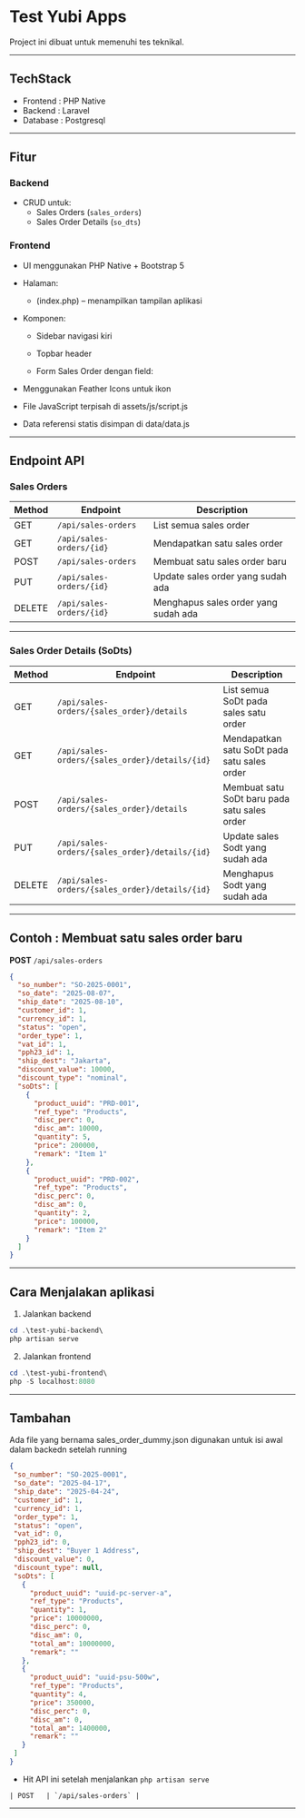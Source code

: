 # Test Yubi Apps

Project ini dibuat untuk memenuhi tes teknikal.

---

## TechStack

- Frontend : PHP Native
- Backend : Laravel
- Database : Postgresql

---

## Fitur

### Backend
- CRUD untuk:
  - Sales Orders (`sales_orders`)
  - Sales Order Details (`so_dts`)
### Frontend
- UI menggunakan PHP Native + Bootstrap 5

- Halaman:

  - (index.php) – menampilkan tampilan aplikasi

- Komponen:

  - Sidebar navigasi kiri

  - Topbar header

  -  Form Sales Order dengan field:

- Menggunakan Feather Icons untuk ikon

- File JavaScript terpisah di assets/js/script.js

- Data referensi statis disimpan di data/data.js
---

## Endpoint API

### Sales Orders

| Method | Endpoint                      | Description                           |
|--------|-------------------------------|---------------------------------------|
| GET    | `/api/sales-orders`           | List semua sales order                |
| GET    | `/api/sales-orders/{id}`      | Mendapatkan satu sales order          |
| POST   | `/api/sales-orders`           | Membuat satu sales order baru         |
| PUT    | `/api/sales-orders/{id}`      | Update sales order yang sudah ada     |
| DELETE | `/api/sales-orders/{id}`      | Menghapus sales order yang sudah ada  |

---

### Sales Order Details (SoDts)

| Method | Endpoint                                             | Description                                  |
|--------|------------------------------------------------------|----------------------------------------------|
| GET    | `/api/sales-orders/{sales_order}/details`            | List semua SoDt pada sales satu order        |
| GET    | `/api/sales-orders/{sales_order}/details/{id}`       | Mendapatkan satu SoDt pada satu sales order  |
| POST   | `/api/sales-orders/{sales_order}/details`            | Membuat satu SoDt baru pada satu sales order |
| PUT    | `/api/sales-orders/{sales_order}/details/{id}`       | Update sales Sodt yang sudah ada             |
| DELETE | `/api/sales-orders/{sales_order}/details/{id}`       | Menghapus Sodt yang sudah ada                |

---

## Contoh : Membuat satu sales order baru

**POST** `/api/sales-orders`

```json
{
  "so_number": "SO-2025-0001",
  "so_date": "2025-08-07",
  "ship_date": "2025-08-10",
  "customer_id": 1,
  "currency_id": 1,
  "status": "open",
  "order_type": 1,
  "vat_id": 1,
  "pph23_id": 1,
  "ship_dest": "Jakarta",
  "discount_value": 10000,
  "discount_type": "nominal",
  "soDts": [
    {
      "product_uuid": "PRD-001",
      "ref_type": "Products",
      "disc_perc": 0,
      "disc_am": 10000,
      "quantity": 5,
      "price": 200000,
      "remark": "Item 1"
    },
    {
      "product_uuid": "PRD-002",
      "ref_type": "Products",
      "disc_perc": 0,
      "disc_am": 0,
      "quantity": 2,
      "price": 100000,
      "remark": "Item 2"
    }
  ]
}
```
---
## Cara Menjalakan aplikasi
1. Jalankan backend
```powershell
cd .\test-yubi-backend\
php artisan serve
```
2. Jalankan frontend
```powershell
cd .\test-yubi-frontend\
php -S localhost:8080
```

---
 ## Tambahan

 Ada file yang bernama sales_order_dummy.json digunakan untuk isi awal dalam backedn setelah running

 ```json
{
  "so_number": "SO-2025-0001",
  "so_date": "2025-04-17",
  "ship_date": "2025-04-24",
  "customer_id": 1,
  "currency_id": 1,
  "order_type": 1,
  "status": "open",
  "vat_id": 0,
  "pph23_id": 0,
  "ship_dest": "Buyer 1 Address",
  "discount_value": 0,
  "discount_type": null,
  "soDts": [
    {
      "product_uuid": "uuid-pc-server-a",
      "ref_type": "Products",
      "quantity": 1,
      "price": 10000000,
      "disc_perc": 0,
      "disc_am": 0,
      "total_am": 10000000,
      "remark": ""
    },
    {
      "product_uuid": "uuid-psu-500w",
      "ref_type": "Products",
      "quantity": 4,
      "price": 350000,
      "disc_perc": 0,
      "disc_am": 0,
      "total_am": 1400000,
      "remark": ""
    }
  ]
}
 ```
- Hit API ini setelah menjalankan `php artisan serve`

```curl
| POST   | `/api/sales-orders` | 
```

 ---